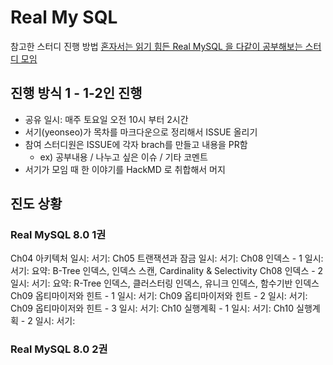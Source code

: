 # Real My SQL

참고한 스터디 진행 방법
[혼자서는 읽기 힘든 Real MySQL 을 다같이 공부해보는 스터디 모임](https://github.com/BackendSquid/RealMySQL)

## 진행 방식 1 - 1-2인 진행
- 공유 일시: 매주 토요일 오전 10시 부터 2시간
- 서기(yeonseo)가 목차를 마크다운으로 정리해서 ISSUE 올리기
- 참여 스터디원은 ISSUE에 각자 brach를 만들고 내용을 PR함
   - ex) 공부내용 / 나누고 싶은 이슈 / 기타 코멘트
- 서기가 모임 때 한 이야기를 HackMD 로 취합해서 머지

## 진도 상황

### Real MySQL 8.0 1권
Ch04 아키텍처
일시: 
서기: 
Ch05 트랜잭션과 잠금
일시: 
서기: 
Ch08 인덱스 - 1
일시: 
서기: 
요약: B-Tree 인덱스, 인덱스 스캔, Cardinality & Selectivity
Ch08 인덱스 - 2
일시: 
서기: 
요약: R-Tree 인덱스, 클러스터링 인덱스, 유니크 인덱스, 함수기반 인덱스
Ch09 옵티마이저와 힌트 - 1
일시: 
서기: 
Ch09 옵티마이저와 힌트 - 2
일시: 
서기: 
Ch09 옵티마이저와 힌트 - 3
일시: 
서기: 
Ch10 실행계획 - 1
일시: 
서기: 
Ch10 실행계획 - 2
일시: 
서기: 

### Real MySQL 8.0 2권

